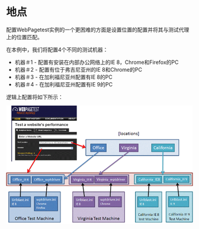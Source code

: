 # 地点
配置WebPagetest实例的一个更困难的方面是设置位置的配置并将其与测试代理上的位置匹配。

在本例中，我们将配置4个不同的测试机器：
+ 机器＃1 - 配置有安装在内部办公网络上的IE 8，Chrome和Firefox的PC
+ 机器＃2 - 配置有位于弗吉尼亚州的IE 8和Chrome的PC
+ 机器＃3 - 在加利福尼亚州配置有IE 8的PC
+ 机器＃4 - 在加利福尼亚州配置有IE 9的PC

逻辑上配置将如下所示：

![](/assets/img/private/locations.png)